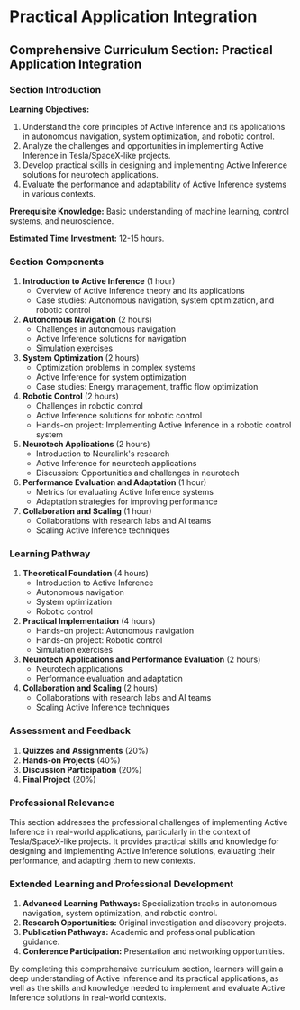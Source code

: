 # Practical Application Integration

## Comprehensive Curriculum Section: Practical Application Integration

### Section Introduction

**Learning Objectives:**

1. Understand the core principles of Active Inference and its applications in autonomous navigation, system optimization, and robotic control.
2. Analyze the challenges and opportunities in implementing Active Inference in Tesla/SpaceX-like projects.
3. Develop practical skills in designing and implementing Active Inference solutions for neurotech applications.
4. Evaluate the performance and adaptability of Active Inference systems in various contexts.

**Prerequisite Knowledge:** Basic understanding of machine learning, control systems, and neuroscience.

**Estimated Time Investment:** 12-15 hours.

### Section Components

1. **Introduction to Active Inference** (1 hour)
	* Overview of Active Inference theory and its applications
	* Case studies: Autonomous navigation, system optimization, and robotic control
2. **Autonomous Navigation** (2 hours)
	* Challenges in autonomous navigation
	* Active Inference solutions for navigation
	* Simulation exercises
3. **System Optimization** (2 hours)
	* Optimization problems in complex systems
	* Active Inference for system optimization
	* Case studies: Energy management, traffic flow optimization
4. **Robotic Control** (2 hours)
	* Challenges in robotic control
	* Active Inference solutions for robotic control
	* Hands-on project: Implementing Active Inference in a robotic control system
5. **Neurotech Applications** (2 hours)
	* Introduction to Neuralink's research
	* Active Inference for neurotech applications
	* Discussion: Opportunities and challenges in neurotech
6. **Performance Evaluation and Adaptation** (1 hour)
	* Metrics for evaluating Active Inference systems
	* Adaptation strategies for improving performance
7. **Collaboration and Scaling** (1 hour)
	* Collaborations with research labs and AI teams
	* Scaling Active Inference techniques

### Learning Pathway

1. **Theoretical Foundation** (4 hours)
	* Introduction to Active Inference
	* Autonomous navigation
	* System optimization
	* Robotic control
2. **Practical Implementation** (4 hours)
	* Hands-on project: Autonomous navigation
	* Hands-on project: Robotic control
	* Simulation exercises
3. **Neurotech Applications and Performance Evaluation** (2 hours)
	* Neurotech applications
	* Performance evaluation and adaptation
4. **Collaboration and Scaling** (2 hours)
	* Collaborations with research labs and AI teams
	* Scaling Active Inference techniques

### Assessment and Feedback

1. **Quizzes and Assignments** (20%)
2. **Hands-on Projects** (40%)
3. **Discussion Participation** (20%)
4. **Final Project** (20%)

### Professional Relevance

This section addresses the professional challenges of implementing Active Inference in real-world applications, particularly in the context of Tesla/SpaceX-like projects. It provides practical skills and knowledge for designing and implementing Active Inference solutions, evaluating their performance, and adapting them to new contexts.

### Extended Learning and Professional Development

1. **Advanced Learning Pathways:** Specialization tracks in autonomous navigation, system optimization, and robotic control.
2. **Research Opportunities:** Original investigation and discovery projects.
3. **Publication Pathways:** Academic and professional publication guidance.
4. **Conference Participation:** Presentation and networking opportunities.

By completing this comprehensive curriculum section, learners will gain a deep understanding of Active Inference and its practical applications, as well as the skills and knowledge needed to implement and evaluate Active Inference solutions in real-world contexts.